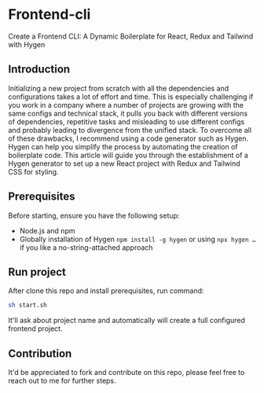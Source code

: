 # Frontend-cli

Create a Frontend CLI: A Dynamic Boilerplate for React, Redux and Tailwind with Hygen

## Introduction

Initializing a new project from scratch with all the dependencies and configurations takes a lot of effort and time. This is especially challenging if you work in a company where a number of projects are growing with the same configs and technical stack, it pulls you back with different versions of dependencies, repetitive tasks and misleading to use different configs and probably leading to divergence from the unified stack. To overcome all of these drawbacks, I recommend using a code generator such as Hygen. Hygen can help you simplify the process by automating the creation of boilerplate code. This article will guide you through the establishment of a Hygen generator to set up a new React project with Redux and Tailwind CSS for styling.

## Prerequisites

Before starting, ensure you have the following setup:

- Node.js and npm
- Globally installation of Hygen `npm install -g hygen` or using `npx hygen …` if you like a no-string-attached approach

## Run project

After clone this repo and install prerequisites, run command:

```bash
sh start.sh
```

It'll ask about project name and automatically will create a full configured frontend project.

## Contribution

It'd be appreciated to fork and contribute on this repo, please feel free to reach out to me for further steps.
